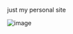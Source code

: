 just my personal site

![image](https://github.com/dvelkow/personal_site/assets/71397644/b214d103-56c7-4966-9f63-7d0c31062e42)
